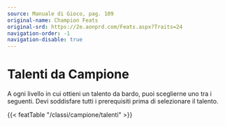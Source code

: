 ```yaml
---
source: Manuale di Gioco, pag. 109
original-name: Champion Feats
original-srd: https://2e.aonprd.com/Feats.aspx?Traits=24
navigation-order: -1
navigation-disable: true
---
```


# Talenti da Campione

A ogni livello in cui ottieni un talento da bardo, puoi sceglierne uno tra i
seguenti. Devi soddisfare tutti i prerequisiti prima di selezionare il talento.

{{< featTable "/classi/campione/talenti" >}}
